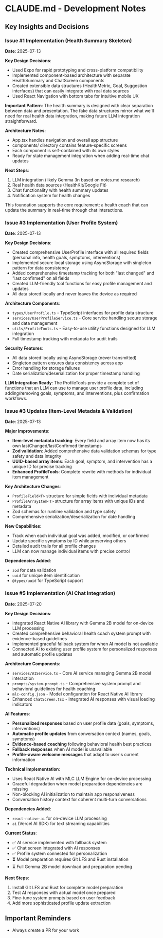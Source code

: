 # CLAUDE.md - Development Notes

## Key Insights and Decisions

### Issue #1 Implementation (Health Summary Skeleton)
**Date**: 2025-07-13

**Key Design Decisions**:
- Used Expo for rapid prototyping and cross-platform compatibility
- Implemented component-based architecture with separate HealthSummary and ChatScreen components
- Created extensible data structures (HealthMetric, Goal, Suggestion interfaces) that can easily integrate with real data sources
- Used React Navigation with bottom tabs for intuitive mobile UX

**Important Pattern**: 
The health summary is designed with clear separation between data and presentation. The fake data structures mirror what we'll need for real health data integration, making future LLM integration straightforward.

**Architecture Notes**:
- App.tsx handles navigation and overall app structure
- components/ directory contains feature-specific screens
- Each component is self-contained with its own styles
- Ready for state management integration when adding real-time chat updates

**Next Steps**: 
1. LLM integration (likely Gemma 3n based on notes.md research)
2. Real health data sources (HealthKit/Google Fit)
3. Chat functionality with health summary updates
4. Notification system for health changes

This foundation supports the core requirement: a health coach that can update the summary in real-time through chat interactions.

### Issue #3 Implementation (User Profile System)

**Date**: 2025-07-13

**Key Design Decisions**:

- Created comprehensive UserProfile interface with all required fields (personal info, health goals, symptoms, interventions)
- Implemented secure local storage using AsyncStorage with singleton pattern for data consistency
- Added comprehensive timestamp tracking for both "last changed" and "last confirmed" on all fields
- Created LLM-friendly tool functions for easy profile management and updates
- All data stored locally and never leaves the device as required

**Architecture Components**:

- `types/UserProfile.ts` - TypeScript interfaces for profile data structure
- `services/UserProfileService.ts` - Core service handling secure storage and data management
- `utils/ProfileTools.ts` - Easy-to-use utility functions designed for LLM integration
- Full timestamp tracking with metadata for audit trails

**Security Features**:

- All data stored locally using AsyncStorage (never transmitted)
- Singleton pattern ensures data consistency across app
- Error handling for storage failures
- Date serialization/deserialization for proper timestamp handling

**LLM Integration Ready**:
The ProfileTools provide a complete set of functions that an LLM can use to manage user profile data, including adding/removing goals, symptoms, and interventions, plus confirmation workflows.

### Issue #3 Updates (Item-Level Metadata & Validation)
**Date**: 2025-07-13

**Major Improvements**:
- **Item-level metadata tracking**: Every field and array item now has its own lastChanged/lastConfirmed timestamps
- **Zod validation**: Added comprehensive data validation schemas for type safety and data integrity
- **UUID-based array items**: Each goal, symptom, and intervention has a unique ID for precise tracking
- **Enhanced ProfileTools**: Complete rewrite with methods for individual item management

**Key Architecture Changes**:
- `ProfileField<T>` structure for simple fields with individual metadata
- `ProfileArrayItem<T>` structure for array items with unique IDs and metadata
- Zod schemas for runtime validation and type safety
- Comprehensive serialization/deserialization for date handling

**New Capabilities**:
- Track when each individual goal was added, modified, or confirmed
- Update specific symptoms by ID while preserving others
- Detailed audit trails for all profile changes
- LLM can now manage individual items with precise control

**Dependencies Added**:
- `zod` for data validation
- `uuid` for unique item identification
- `@types/uuid` for TypeScript support

### Issue #5 Implementation (AI Chat Integration)
**Date**: 2025-07-20

**Key Design Decisions**:
- Integrated React Native AI library with Gemma 2B model for on-device LLM processing
- Created comprehensive behavioral health coach system prompt with evidence-based guidelines
- Implemented graceful fallback system for when AI model is not available
- Connected AI to existing user profile system for personalized responses and automatic profile updates

**Architecture Components**:
- `services/AIService.ts` - Core AI service managing Gemma 2B model interaction
- `prompts/system-prompt.ts` - Comprehensive system prompt and behavioral guidelines for health coaching
- `mlc-config.json` - Model configuration for React Native AI library
- Enhanced `ChatScreen.tsx` - Integrated AI responses with visual loading indicators

**AI Features**:
- **Personalized responses** based on user profile data (goals, symptoms, interventions)
- **Automatic profile updates** from conversation context (names, goals, symptoms)
- **Evidence-based coaching** following behavioral health best practices
- **Fallback responses** when AI model is unavailable
- **Profile-aware welcome messages** that adapt to user's current information

**Technical Implementation**:
- Uses React Native AI with MLC LLM Engine for on-device processing
- Graceful degradation when model preparation dependencies are missing
- Non-blocking AI initialization to maintain app responsiveness
- Conversation history context for coherent multi-turn conversations

**Dependencies Added**:
- `react-native-ai` for on-device LLM processing
- `ai` (Vercel AI SDK) for text streaming capabilities

**Current Status**:
- ✅ AI service implemented with fallback system
- ✅ Chat screen integrated with AI responses
- ✅ Profile system connected for personalization
- ⏳ Model preparation requires Git LFS and Rust installation
- ⏳ Full Gemma 2B model download and preparation pending

**Next Steps**:
1. Install Git LFS and Rust for complete model preparation
2. Test AI responses with actual model once prepared
3. Fine-tune system prompts based on user feedback
4. Add more sophisticated profile update extraction

## Important Reminders

- Always create a PR for your work